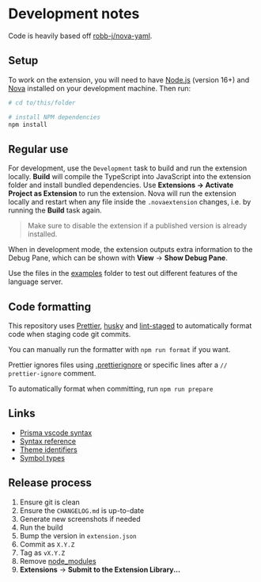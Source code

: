 # Development notes

Code is heavily based off [robb-j/nova-yaml](https://github.com/robb-j/nova-yaml).

## Setup

To work on the extension, you will need to have [Node.js](https://nodejs.org/en/) (version 16+)
and [Nova](https://nova.app) installed on your development machine. Then run:

```sh
# cd to/this/folder

# install NPM dependencies
npm install
```

## Regular use

For development, use the `Development` task to build and run the extension locally.
**Build** will compile the TypeScript into JavaScript into the extension folder and install bundled dependencies.
Use **Extensions → Activate Project as Extension** to run the extension.
Nova will run the extension locally and restart when any file inside the `.novaextension` changes,
i.e. by running the **Build** task again.

> Make sure to disable the extension if a published version is already installed.

When in development mode, the extension outputs extra information to the Debug Pane,
which can be shown with **View** → **Show Debug Pane**.

Use the files in the [examples](/examples) folder to test out different features of the language server.

## Code formatting

This repository uses [Prettier](https://prettier.io/),
[husky](https://www.npmjs.com/package/husky)
and [lint-staged](https://www.npmjs.com/package/lint-staged) to
automatically format code when staging code git commits.

You can manually run the formatter with `npm run format` if you want.

Prettier ignores files using [.prettierignore](/.prettierignore)
or specific lines after a `// prettier-ignore` comment.

To automatically format when committing, run `npm run prepare`

## Links

- [Prisma vscode syntax](https://github.com/prisma/language-tools/blob/master/packages/vscode/syntaxes/prisma.tmLanguage.json)
- [Syntax reference](https://docs.nova.app/syntax-reference)
- [Theme identifiers](https://docs.nova.app/extensions/themes/#styling-syntax-highlighting)
- [Symbol types](https://docs.nova.app/api-reference/symbol/#type)

## Release process

1. Ensure git is clean
2. Ensure the `CHANGELOG.md` is up-to-date
3. Generate new screenshots if needed
4. Run the build
5. Bump the version in `extension.json`
6. Commit as `X.Y.Z`
7. Tag as `vX.Y.Z`
8. Remove [node_modules](https://devforum.nova.app/t/submitting-my-extension-fails-with-the-file-semver-couldnt-be-opened-because-there-is-no-such-file/652)
9. **Extensions** → **Submit to the Extension Library...**
